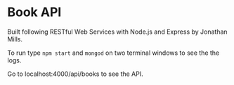 # Book API
Built following RESTful Web Services with Node.js and Express by Jonathan Mills.

To run type ```npm start``` and ```mongod``` on two terminal windows to see the the logs.

Go to localhost:4000/api/books to see the API.
